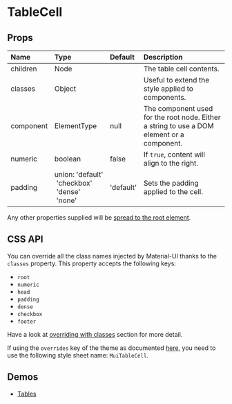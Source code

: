 <!--- This documentation is automatically generated, do not try to edit it. -->

# TableCell



## Props
| Name | Type | Default | Description |
|:-----|:-----|:--------|:------------|
| children | Node |  | The table cell contents. |
| classes | Object |  | Useful to extend the style applied to components. |
| component | ElementType | null | The component used for the root node. Either a string to use a DOM element or a component. |
| numeric | boolean | false | If `true`, content will align to the right. |
| padding | union:&nbsp;'default'<br>&nbsp;'checkbox'<br>&nbsp;'dense'<br>&nbsp;'none'<br> | 'default' | Sets the padding applied to the cell. |

Any other properties supplied will be [spread to the root element](/customization/api#spread).

## CSS API

You can override all the class names injected by Material-UI thanks to the `classes` property.
This property accepts the following keys:
- `root`
- `numeric`
- `head`
- `padding`
- `dense`
- `checkbox`
- `footer`

Have a look at [overriding with classes](/customization/overrides#overriding-with-classes)
section for more detail.

If using the `overrides` key of the theme as documented
[here](/customization/themes#customizing-all-instances-of-a-component-type),
you need to use the following style sheet name: `MuiTableCell`.

## Demos

- [Tables](/demos/tables)

